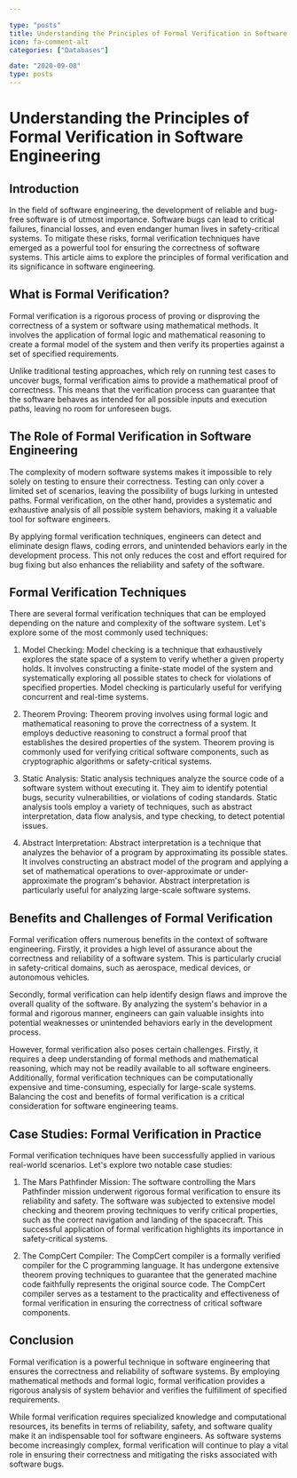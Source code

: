 ```yaml
---

type: "posts"
title: Understanding the Principles of Formal Verification in Software Engineering
icon: fa-comment-alt
categories: ["Databases"]

date: "2020-09-08"
type: posts
---
```





# Understanding the Principles of Formal Verification in Software Engineering

## Introduction

In the field of software engineering, the development of reliable and bug-free software is of utmost importance. Software bugs can lead to critical failures, financial losses, and even endanger human lives in safety-critical systems. To mitigate these risks, formal verification techniques have emerged as a powerful tool for ensuring the correctness of software systems. This article aims to explore the principles of formal verification and its significance in software engineering.

## What is Formal Verification?

Formal verification is a rigorous process of proving or disproving the correctness of a system or software using mathematical methods. It involves the application of formal logic and mathematical reasoning to create a formal model of the system and then verify its properties against a set of specified requirements.

Unlike traditional testing approaches, which rely on running test cases to uncover bugs, formal verification aims to provide a mathematical proof of correctness. This means that the verification process can guarantee that the software behaves as intended for all possible inputs and execution paths, leaving no room for unforeseen bugs.

## The Role of Formal Verification in Software Engineering

The complexity of modern software systems makes it impossible to rely solely on testing to ensure their correctness. Testing can only cover a limited set of scenarios, leaving the possibility of bugs lurking in untested paths. Formal verification, on the other hand, provides a systematic and exhaustive analysis of all possible system behaviors, making it a valuable tool for software engineers.

By applying formal verification techniques, engineers can detect and eliminate design flaws, coding errors, and unintended behaviors early in the development process. This not only reduces the cost and effort required for bug fixing but also enhances the reliability and safety of the software.

## Formal Verification Techniques

There are several formal verification techniques that can be employed depending on the nature and complexity of the software system. Let's explore some of the most commonly used techniques:

1. Model Checking: Model checking is a technique that exhaustively explores the state space of a system to verify whether a given property holds. It involves constructing a finite-state model of the system and systematically exploring all possible states to check for violations of specified properties. Model checking is particularly useful for verifying concurrent and real-time systems.

2. Theorem Proving: Theorem proving involves using formal logic and mathematical reasoning to prove the correctness of a system. It employs deductive reasoning to construct a formal proof that establishes the desired properties of the system. Theorem proving is commonly used for verifying critical software components, such as cryptographic algorithms or safety-critical systems.

3. Static Analysis: Static analysis techniques analyze the source code of a software system without executing it. They aim to identify potential bugs, security vulnerabilities, or violations of coding standards. Static analysis tools employ a variety of techniques, such as abstract interpretation, data flow analysis, and type checking, to detect potential issues.

4. Abstract Interpretation: Abstract interpretation is a technique that analyzes the behavior of a program by approximating its possible states. It involves constructing an abstract model of the program and applying a set of mathematical operations to over-approximate or under-approximate the program's behavior. Abstract interpretation is particularly useful for analyzing large-scale software systems.

## Benefits and Challenges of Formal Verification

Formal verification offers numerous benefits in the context of software engineering. Firstly, it provides a high level of assurance about the correctness and reliability of a software system. This is particularly crucial in safety-critical domains, such as aerospace, medical devices, or autonomous vehicles.

Secondly, formal verification can help identify design flaws and improve the overall quality of the software. By analyzing the system's behavior in a formal and rigorous manner, engineers can gain valuable insights into potential weaknesses or unintended behaviors early in the development process.

However, formal verification also poses certain challenges. Firstly, it requires a deep understanding of formal methods and mathematical reasoning, which may not be readily available to all software engineers. Additionally, formal verification techniques can be computationally expensive and time-consuming, especially for large-scale systems. Balancing the cost and benefits of formal verification is a critical consideration for software engineering teams.

## Case Studies: Formal Verification in Practice

Formal verification techniques have been successfully applied in various real-world scenarios. Let's explore two notable case studies:

1. The Mars Pathfinder Mission: The software controlling the Mars Pathfinder mission underwent rigorous formal verification to ensure its reliability and safety. The software was subjected to extensive model checking and theorem proving techniques to verify critical properties, such as the correct navigation and landing of the spacecraft. This successful application of formal verification highlights its importance in safety-critical systems.

2. The CompCert Compiler: The CompCert compiler is a formally verified compiler for the C programming language. It has undergone extensive theorem proving techniques to guarantee that the generated machine code faithfully represents the original source code. The CompCert compiler serves as a testament to the practicality and effectiveness of formal verification in ensuring the correctness of critical software components.

## Conclusion

Formal verification is a powerful technique in software engineering that ensures the correctness and reliability of software systems. By employing mathematical methods and formal logic, formal verification provides a rigorous analysis of system behavior and verifies the fulfillment of specified requirements.

While formal verification requires specialized knowledge and computational resources, its benefits in terms of reliability, safety, and software quality make it an indispensable tool for software engineers. As software systems become increasingly complex, formal verification will continue to play a vital role in ensuring their correctness and mitigating the risks associated with software bugs.